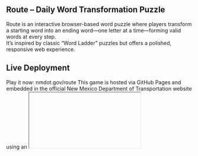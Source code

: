 ## Route – Daily Word Transformation Puzzle
Route is an interactive browser-based word puzzle where players transform a starting word into an ending word—one letter at a time—forming valid words at every step.  
It’s inspired by classic “Word Ladder” puzzles but offers a polished, responsive web experience.

## Live Deployment
Play it now: nmdot.gov/route
This game is hosted via GitHub Pages and embedded in the official New Mexico Department of Transportation website using an <iframe>.  
The standalone version can also be opened directly from the GitHub Pages URL.

## Project Structure
.  
├── index.html               # Main HTML page and layout  
├── index.css                # Styling, layout, animations, dark mode  
├── game.js                  # Game logic and user interaction  
├── game-website/  
│&nbsp;&nbsp;&nbsp;&nbsp;├── generateTrie.js      # Node.js script to build the dictionary trie  
│&nbsp;&nbsp;&nbsp;&nbsp;└── assets/  
│&nbsp;&nbsp;&nbsp;&nbsp;&nbsp;&nbsp;&nbsp;&nbsp;├── old_list_of_words.txt  
│&nbsp;&nbsp;&nbsp;&nbsp;&nbsp;&nbsp;&nbsp;&nbsp;├── oldDictionary.json  
│&nbsp;&nbsp;&nbsp;&nbsp;└── words_lines.txt  # List of words used to generate the dictionary  
└── resources/  
&nbsp;&nbsp;&nbsp;&nbsp;├── newDictionary.json   # Dictionary stored as a trie  
&nbsp;&nbsp;&nbsp;&nbsp;└── puzzle.json          # Daily puzzles keyed by date  

## Gameplay Overview  
Goal: Get from the start word to the end word.  
Rule: Change exactly one letter per guess; all guesses must be valid words.  

## Feedback:
🟩 Letter is correct and in the correct position  
🟨 Letter is correct but in the wrong position  
❌ Invalid guess or incorrect transformation shows an alert  

## UI Features:
On-screen clickable keyboard  
Input bar with animated feedback  
"Hint" and "How to Play" modals  
Dark mode toggle  
Auto-loads a new puzzle each day  

## Acknowledgments:  
The word list was sourced from ScrabGuys (Scrabble CSW24 4‑letter words).  
The trie structure idea is adapted from John Resig’s blog post “Dictionary Lookups in JavaScript” .  
I used Node.js to run generateTrie.js, converting the plain-text list into newDictionary.json via the trie method inspired by Resig.  


## 📄 License  
This project is licensed under the [MIT License](LICENSE).  
